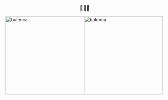 <h3 align="center">🤫🤫🔥</h3>


<div style="display: flex; max-height: 100px;">
<img align="center" src="https://github-readme-stats.vercel.app/api/top-langs?username=bulenca&show_icons=true&locale=en&layout=compact" alt="bulenca" height="250px" /> <img align="center" height="250px" src="https://github-readme-streak-stats.herokuapp.com/?user=bulenca&" alt="bulenca" />
</div>
